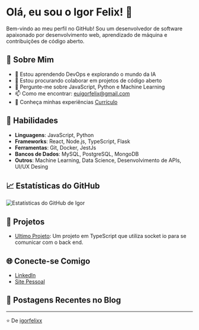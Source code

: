 # Olá, eu sou o Igor Felix! 👋

Bem-vindo ao meu perfil no GitHub! Sou um desenvolvedor de software apaixonado por desenvolvimento web, aprendizado de máquina e contribuições de código aberto.

## 🌟 Sobre Mim

- 🌱 Estou aprendendo DevOps e explorando o mundo da IA
- 👯 Estou procurando colaborar em projetos de código aberto
- 💬 Pergunte-me sobre JavaScript, Python e Machine Learning
- 📫 Como me encontrar: [euigorfelix@gmail.com](mailto:euigorfelix@gmail.com)
- 📄 Conheça minhas experiências [Currículo](https://www.linkedin.com/in/igorfelixx)

## 🚀 Habilidades

- **Linguagens**: JavaScript, Python
- **Frameworks**: React, Node.js, TypeScript, Flask
- **Ferramentas**: Git, Docker, JestJs
- **Bancos de Dados**: MySQL, PostgreSQL, MongoDB
- **Outros**: Machine Learning, Data Science, Desenvolvimento de APIs, UI/UX Desing

## 📈 Estatísticas do GitHub

![Estatísticas do GitHub de Igor](https://github-readme-stats.vercel.app/api?username=igorfelixx&show_icons=true&theme=radical)

## 💼 Projetos

- [Ultimo Projeto](https://github.com/igorfelixx/frontend): Um projeto em TypeScript que utiliza socket io para se comunicar com o back end.

## 🌐 Conecte-se Comigo

- [LinkedIn](https://www.linkedin.com/in/igorfelixx)
- [Site Pessoal](Working...)

## 📝 Postagens Recentes no Blog

<!-- BLOG-POST-LIST:START -->
<!-- BLOG-POST-LIST:END -->

---

⭐️ De [igorfelixx](https://github.com/igorfelixx)

